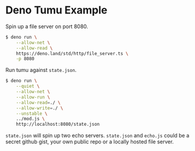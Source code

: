 # Deno Tumu Example

Spin up a file server on port 8080.

```bash
$ deno run \
    --allow-net \
    --allow-read \
    https://deno.land/std/http/file_server.ts \
    -p 8080
```

Run tumu against `state.json`.

```bash
$ deno run \
    --quiet \
    --allow-net \
    --allow-run \
    --allow-read=./ \
    --allow-write=./ \
    --unstable \
    ../mod.js \
    http://localhost:8080/state.json
```

`state.json` will spin up two echo servers.
`state.json` and `echo.js` could be a secret github gist, your own public repo or a locally hosted file server.
